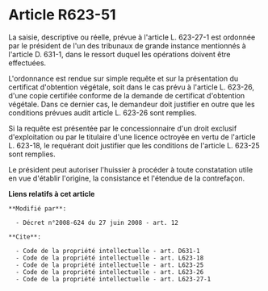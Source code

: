 # Article R623-51

La saisie, descriptive ou réelle, prévue à l'article L. 623-27-1 est ordonnée par le président de l'un des tribunaux de
grande instance mentionnés à l'article D. 631-1, dans le ressort duquel les opérations doivent être effectuées.

L'ordonnance est rendue sur simple requête et sur la présentation du certificat d'obtention végétale, soit dans le cas prévu
à l'article L. 623-26, d'une copie certifiée conforme de la demande de certificat d'obtention végétale. Dans ce dernier cas,
le demandeur doit justifier en outre que les conditions prévues audit article L. 623-26 sont remplies. 

Si la requête est présentée par le concessionnaire d'un droit exclusif d'exploitation ou par le titulaire d'une licence
octroyée en vertu de l'article L. 623-18, le requérant doit justifier que les conditions de l'article L. 623-25 sont
remplies. 

Le président peut autoriser l'huissier à procéder à toute constatation utile en vue d'établir l'origine, la consistance et
l'étendue de la contrefaçon.

**Liens relatifs à cet article**

	**Modifié par**:

	  - Décret n°2008-624 du 27 juin 2008 - art. 12

	**Cite**:

	  - Code de la propriété intellectuelle - art. D631-1
	  - Code de la propriété intellectuelle - art. L623-18
	  - Code de la propriété intellectuelle - art. L623-25
	  - Code de la propriété intellectuelle - art. L623-26
	  - Code de la propriété intellectuelle - art. L623-27-1
